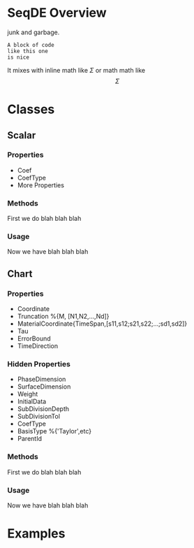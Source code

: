 
# SeqDE Overview
junk and garbage. 

	A block of code
	like this one
	is nice
It mixes with inline math like $\Sigma$ or math math like $$\Sigma$$
# Classes 

## Scalar
 
### Properties
* Coef
* CoefType
* More Properties


### Methods
First we do blah blah blah

### Usage
Now we have blah blah blah 

## Chart

### Properties
* Coordinate
* Truncation %{M, [N1,N2,...,Nd]}
* MaterialCoordinate{TimeSpan,[s11,s12;s21,s22;...;sd1,sd2]}
* Tau
* ErrorBound
* TimeDirection

### Hidden Properties
* PhaseDimension
* SurfaceDimension
* Weight
* InitialData
* SubDivisionDepth
* SubDivisionTol
* CoefType
* BasisType %{'Taylor',etc}
* ParentId


### Methods
First we do blah blah blah

### Usage
Now we have blah blah blah 

# Examples